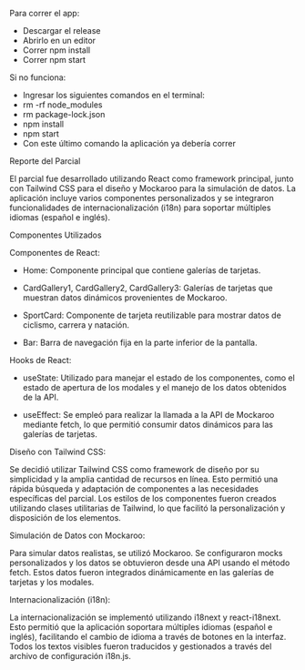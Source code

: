 Para correr el app:

* Descargar el release
* Abrirlo en un editor
* Correr npm install
* Correr npm start

Si no funciona:

* Ingresar los siguientes comandos en el terminal:
* rm -rf node_modules
* rm package-lock.json
* npm install
* npm start
* Con este último comando la aplicación ya debería correr

Reporte del Parcial

El parcial fue desarrollado utilizando React como framework principal, junto con Tailwind CSS para el diseño y Mockaroo para la simulación de datos. La aplicación incluye varios componentes personalizados y se integraron funcionalidades de internacionalización (i18n) para soportar múltiples idiomas (español e inglés).

Componentes Utilizados

Componentes de React:

* Home: Componente principal que contiene galerías de tarjetas.

* CardGallery1, CardGallery2, CardGallery3: Galerías de tarjetas que muestran datos dinámicos provenientes de Mockaroo.

* SportCard: Componente de tarjeta reutilizable para mostrar datos de ciclismo, carrera y natación.

* Bar: Barra de navegación fija en la parte inferior de la pantalla.

Hooks de React:

* useState: Utilizado para manejar el estado de los componentes, como el estado de apertura de los modales y el manejo de los datos obtenidos de la API.

* useEffect: Se empleó para realizar la llamada a la API de Mockaroo mediante fetch, lo que permitió consumir datos dinámicos para las galerías de tarjetas.

Diseño con Tailwind CSS:

Se decidió utilizar Tailwind CSS como framework de diseño por su simplicidad y la amplia cantidad de recursos en línea. Esto permitió una rápida búsqueda y adaptación de componentes a las necesidades específicas del parcial. Los estilos de los componentes fueron creados utilizando clases utilitarias de Tailwind, lo que facilitó la personalización y disposición de los elementos.

Simulación de Datos con Mockaroo:

Para simular datos realistas, se utilizó Mockaroo. Se configuraron mocks personalizados y los datos se obtuvieron desde una API usando el método fetch. Estos datos fueron integrados dinámicamente en las galerías de tarjetas y los modales.

Internacionalización (i18n):

La internacionalización se implementó utilizando i18next y react-i18next. Esto permitió que la aplicación soportara múltiples idiomas (español e inglés), facilitando el cambio de idioma a través de botones en la interfaz. Todos los textos visibles fueron traducidos y gestionados a través del archivo de configuración i18n.js.
